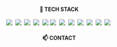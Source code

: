 <!--
**ljsoo01/ljsoo01** is a ✨ _special_ ✨ repository because its `README.md` (this file) appears on your GitHub profile.

Here are some ideas to get you started:

- 🔭 I’m currently working on ...
- 🌱 I’m currently learning ...
- 👯 I’m looking to collaborate on ...
- 🤔 I’m looking for help with ...
- 💬 Ask me about ...
- 📫 How to reach me: ...
- 😄 Pronouns: ...
- ⚡ Fun fact: ...
-->
<h4 align="center">🔨 TECH STACK</h4> 
<p align="center">
  <img src="https://img.shields.io/badge/html5-20232a.svg?style=for-the-badge&logo=html5&logoColor=E34F26"/></a>&nbsp
  <img src="https://img.shields.io/badge/CSS-00599C?style=flat-square&logo=C%2B%2B&logoColor=white"/></a>&nbsp
  <img src="https://img.shields.io/badge/JavaScript-00599C?style=flat-square&logo=C%2B%2B&logoColor=white"/></a>&nbsp
  <img src="https://img.shields.io/badge/TypeScript-00599C?style=flat-square&logo=C%2B%2B&logoColor=white"/></a>&nbsp
  <img src="https://img.shields.io/badge/react-20232a.svg?style=for-the-badge&logo=react&logoColor=61DAFB" />
  <img src="https://img.shields.io/badge/Java-00599C?style=flat-square&logo=C%2B%2B&logoColor=white"/></a>&nbsp
  <img src="https://img.shields.io/badge/JSP-00599C?style=flat-square&logo=C%2B%2B&logoColor=white"/></a>&nbsp
  <img src="https://img.shields.io/badge/MySQL-00599C?style=flat-square&logo=C%2B%2B&logoColor=white"/></a>&nbsp
  <img src="https://img.shields.io/badge/Eclipse-00599C?style=flat-square&logo=C%2B%2B&logoColor=white"/></a>&nbsp
  <img src="https://img.shields.io/badge/Unity-00599C?style=flat-square&logo=C%2B%2B&logoColor=white"/></a>&nbsp
  <img src="https://img.shields.io/badge/Android Studio-00599C?style=flat-square&logo=C%2B%2B&logoColor=white"/></a>&nbsp
  <img src="https://img.shields.io/badge/HTML-00599C?style=flat-square&logo=C%2B%2B&logoColor=white"/></a>&nbsp
  
</p>

<h4 align="center">📫 CONTACT</h4>
